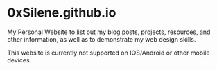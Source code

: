 # 0xSilene.github.io

My Personal Website to list out my blog posts, projects, resources, and other information, as well as to demonstrate my web design skills.

This website is currently not supported on IOS/Android or other mobile devices.
